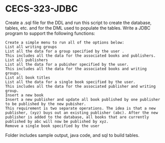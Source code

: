 # CECS-323-JDBC
Create a .sql file for the DDL and run this script to create the database, tables, etc. and for the DML used to populate the tables.
Write a JDBC program to support the following functions:

    Create a simple menu to run all of the options below:
    List all writing groups
    List all the data for a group specified by the user .
    This includes all the data for the associated books and publishers.
    List all publishers
    List all the data for a pubisher specified by the user.
    This includes all the data for the associated books and writing groups.
    List all book titles
    List all the data for a single book specified by the user.
    This includes all the data for the associated publisher and writing group.
    Insert a new book
    Insert a new publisher and update all book published by one publisher to be published by the new pubisher.
    This requirement is two separate operations. The idea is that a new publisher, (xyz) buys out an existing publisher (abc). After the new publisher is added to the database, all books that are currently published by abc will now be published by xyz.
    Remove a single book specified by the user 

Folder includes sample output, java code, and sql to build tables.
